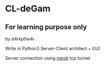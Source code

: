 # CL-deGam 

## For learning purpose only

by d4rkp0w4r

Write in Python3 
Server-Client architect + GUI 

Server connection using [ngrok](https://ngrok.com/) tcp tunnel

